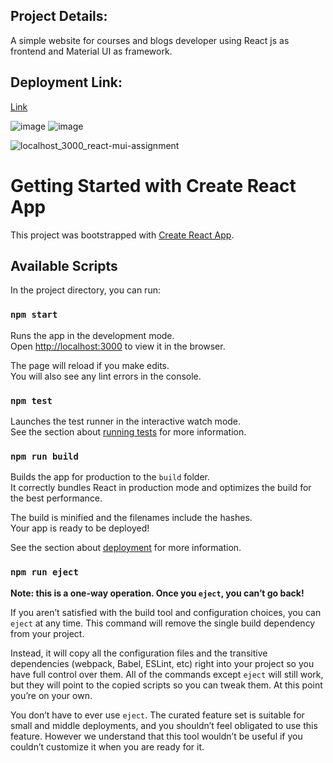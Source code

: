 
## Project Details:

A simple website for courses and blogs developer using React js as frontend and Material UI as framework.

## Deployment Link:
[Link](https://mounika-sangishetty.github.io/react-mui-assignment/)

![image](https://github.com/Mounika-Sangishetty/react-mui-assignment/assets/127507517/b27b8978-9c43-42db-a9e4-7507b93a8b66)
![image](https://github.com/Mounika-Sangishetty/react-mui-assignment/assets/127507517/b564da3a-9935-4ba6-9a5e-161d627cbcfa)


![localhost_3000_react-mui-assignment](https://github.com/Mounika-Sangishetty/react-mui-assignment/assets/127507517/cf297680-1aa0-4fa7-aeaa-781b5bb01812)

# Getting Started with Create React App

This project was bootstrapped with [Create React App](https://github.com/facebook/create-react-app).

## Available Scripts

In the project directory, you can run:

### `npm start`

Runs the app in the development mode.\
Open [http://localhost:3000](http://localhost:3000) to view it in the browser.

The page will reload if you make edits.\
You will also see any lint errors in the console.

### `npm test`

Launches the test runner in the interactive watch mode.\
See the section about [running tests](https://facebook.github.io/create-react-app/docs/running-tests) for more information.

### `npm run build`

Builds the app for production to the `build` folder.\
It correctly bundles React in production mode and optimizes the build for the best performance.

The build is minified and the filenames include the hashes.\
Your app is ready to be deployed!

See the section about [deployment](https://facebook.github.io/create-react-app/docs/deployment) for more information.

### `npm run eject`

**Note: this is a one-way operation. Once you `eject`, you can’t go back!**

If you aren’t satisfied with the build tool and configuration choices, you can `eject` at any time. This command will remove the single build dependency from your project.

Instead, it will copy all the configuration files and the transitive dependencies (webpack, Babel, ESLint, etc) right into your project so you have full control over them. All of the commands except `eject` will still work, but they will point to the copied scripts so you can tweak them. At this point you’re on your own.

You don’t have to ever use `eject`. The curated feature set is suitable for small and middle deployments, and you shouldn’t feel obligated to use this feature. However we understand that this tool wouldn’t be useful if you couldn’t customize it when you are ready for it.




